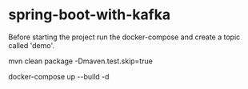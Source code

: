 # spring-boot-with-kafka
Before starting the project run the docker-compose and create a topic called 'demo'.

mvn clean package -Dmaven.test.skip=true

docker-compose up --build -d

